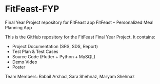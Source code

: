 # FitFeast-FYP
Final Year Project repository for FitFeast app
FitFeast – Personalized Meal Planning App

This is the GitHub repository for the FitFeast Final Year Project. It contains:

- Project Documentation (SRS, SDS, Report)
- Test Plan & Test Cases
- Source Code (Flutter + Python + MySQL)
- Demo Video
- Poster

Team Members: Rabail Arshad, Sara Shehnaz, Maryam Shehnaz
